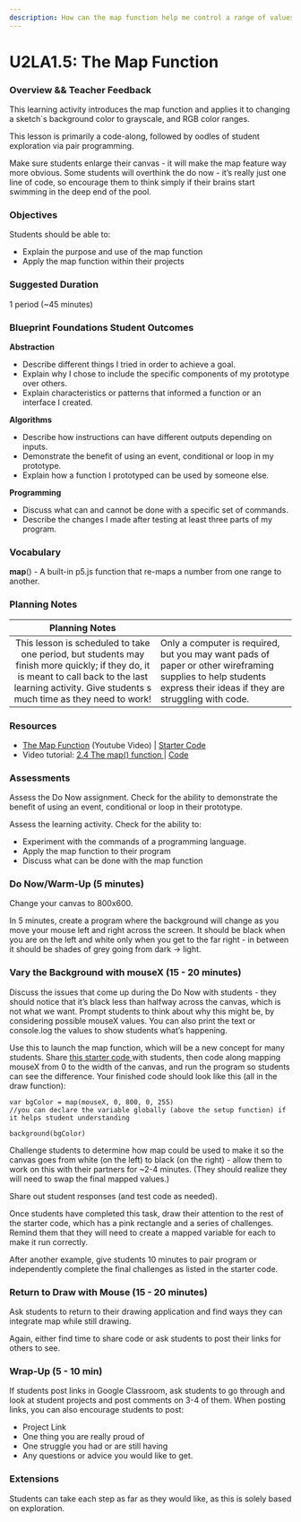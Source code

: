 ```yaml
---
description: How can the map function help me control a range of values?
---
```


# U2LA1.5: The Map Function

### Overview && Teacher Feedback

This learning activity introduces the map function and applies it to changing a sketch\`s background color to grayscale, and RGB color ranges.

This lesson is primarily a code-along, followed by oodles of student exploration via pair programming.

Make sure students enlarge their canvas - it will make the map feature way more obvious. Some students will overthink the do now - it’s really just one line of code, so encourage them to think simply if their brains start swimming in the deep end of the pool.

### Objectives

Students should be able to:

* Explain the purpose and use of the map function&#x20;
* Apply the map function within their projects

### Suggested Duration

1 period (\~45 minutes)

### Blueprint Foundations Student Outcomes

**Abstraction**

* Describe different things I tried in order to achieve a goal.&#x20;
* Explain why I chose to include the specific components of my prototype over others.
* Explain characteristics or patterns that informed a function or an interface I created.

**Algorithms**

* Describe how instructions can have different outputs depending on inputs.
* Demonstrate the benefit of using an event, conditional or loop in my prototype.&#x20;
* Explain how a function I prototyped can be used by someone else.

**Programming**

* Discuss what can and cannot be done with a specific set of commands.&#x20;
* Describe the changes I made after testing at least three parts of my program.

### Vocabulary

**map**() - A built-in p5.js function that re-maps a number from one range to another.

### Planning Notes

|                                                                                             Planning Notes                                                                                             |                                                                                                                                                                  |
| :----------------------------------------------------------------------------------------------------------------------------------------------------------------------------------------------------: | ---------------------------------------------------------------------------------------------------------------------------------------------------------------- |
| This lesson is scheduled to take one period, but students may finish more quickly; if they do, it is meant to call back to the last learning activity. Give students s much time as they need to work! | Only a computer is required, but you may want pads of paper or other wireframing supplies to help students express their ideas if they are struggling with code. |

### Resources

* [The Map Function](https://youtu.be/B-wsiuuT-HM) (Youtube Video) | [Starter Code](https://editor.p5js.org/cmorgantywls/sketches/THA0wYUcU)
* Video tutorial: [2.4 The map() function ](https://www.youtube.com/watch?v=nicMAoW6u1g\&vl=en)| [Code](https://github.com/CodingTrain/website/blob/master/Tutorials/P5JS/p5.js/02/2.4\_p5.js\_map/sketch.js)

### Assessments

Assess the Do Now assignment. Check for the ability to demonstrate the benefit of using an event, conditional or loop in their prototype.

Assess the learning activity. Check for the ability to:

* Experiment with the commands of a programming language.&#x20;
* Apply the map function to their program&#x20;
* Discuss what can be done with the map function

### Do Now/Warm-Up (5 minutes)

Change your canvas to 800x600.

In 5 minutes, create a program where the background will change as you move your mouse left and right across the screen. It should be black when you are on the left and white only when you get to the far right - in between it should be shades of grey going from dark → light.

### Vary the Background with mouseX (15 - 20 minutes)

Discuss the issues that come up during the Do Now with students - they should notice that it’s black less than halfway across the canvas, which is not what we want. Prompt students to think about why this might be, by considering possible mouseX values. You can also print the text or console.log the values to show students what’s happening.

Use this to launch the map function, which will be a new concept for many students. Share [this starter code ](https://editor.p5js.org/cmorgantywls/sketches/THA0wYUcU)with students, then code along mapping mouseX from 0 to the width of the canvas, and run the program so students can see the difference. Your finished code should look like this (all in the draw function):

```
var bgColor = map(mouseX, 0, 800, 0, 255) 
//you can declare the variable globally (above the setup function) if it helps student understanding

background(bgColor)
```

Challenge students to determine how map could be used to make it so the canvas goes from white (on the left) to black (on the right) - allow them to work on this with their partners for \~2-4 minutes. (They should realize they will need to swap the final mapped values.)

Share out student responses (and test code as needed).

Once students have completed this task, draw their attention to the rest of the starter code, which has a pink rectangle and a series of challenges. Remind them that they will need to create a mapped variable for each to make it run correctly.

After another example, give students 10 minutes to pair program or independently complete the final challenges as listed in the starter code.

### Return to Draw with Mouse (15 - 20 minutes)

Ask students to return to their drawing application and find ways they can integrate map while still drawing.

Again, either find time to share code or ask students to post their links for others to see.

### Wrap-Up (5 - 10 min)

If students post links in Google Classroom, ask students to go through and look at student projects and post comments on 3-4 of them. When posting links, you can also encourage students to post:

* Project Link&#x20;
* One thing you are really proud of&#x20;
* One struggle you had or are still having&#x20;
* Any questions or advice you would like to get.

### Extensions

Students can take each step as far as they would like, as this is solely based on exploration.
